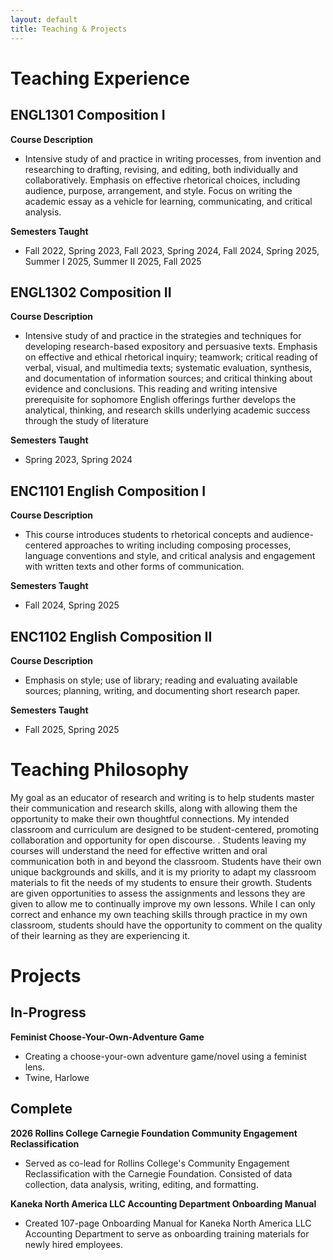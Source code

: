 ```yaml
---
layout: default
title: Teaching & Projects 
---
```


# Teaching Experience


## ENGL1301 Composition I

**Course Description**
- Intensive study of and practice in writing processes, from invention and researching to drafting, revising, and editing, both individually and collaboratively. Emphasis on effective rhetorical choices, including audience, purpose, arrangement, and style. Focus on writing the academic essay as a vehicle for learning, communicating, and critical analysis.

**Semesters Taught**
- Fall 2022, Spring 2023, Fall 2023, Spring 2024, Fall 2024, Spring 2025, Summer I 2025, Summer II 2025, Fall 2025

## ENGL1302 Composition II
**Course Description**
- Intensive study of and practice in the strategies and techniques for developing research-based expository and persuasive texts.
Emphasis on effective and ethical rhetorical inquiry; teamwork; critical reading of verbal, visual, and multimedia texts; systematic
evaluation, synthesis, and documentation of information sources; and critical thinking about evidence and conclusions. This reading
and writing intensive prerequisite for sophomore English offerings further develops the analytical, thinking, and research skills
underlying academic success through the study of literature

**Semesters Taught**
- Spring 2023, Spring 2024

## ENC1101 English Composition I
**Course Description**
- This course introduces students to rhetorical concepts and audience-centered approaches to writing including composing processes, language conventions and style, and critical analysis and engagement with written texts and other forms of communication.

**Semesters Taught**
- Fall 2024, Spring 2025

## ENC1102 English Composition II
**Course Description**
- Emphasis on style; use of library; reading and evaluating available sources; planning, writing, and documenting short research paper.

**Semesters Taught**
- Fall 2025, Spring 2025

# Teaching Philosophy
My goal as an educator of research and writing is to
help students master their communication and research skills, along with allowing them the
opportunity to make their own thoughtful connections.
My intended classroom and curriculum are designed to be student-centered, promoting
collaboration and opportunity for open discourse. . Students leaving my courses will understand the need for
effective written and oral communication both in and beyond the classroom. Students have their own unique backgrounds and skills, and it is my priority to adapt my
classroom materials to fit the needs of my students to ensure their growth. Students are given opportunities to assess the assignments
and lessons they are given to allow me to continually improve my own lessons. While I can only
correct and enhance my own teaching skills through practice in my own classroom, students
should have the opportunity to comment on the quality of their learning as they are experiencing
it. 

# Projects

## In-Progress

**Feminist Choose-Your-Own-Adventure Game**
- Creating a choose-your-own adventure game/novel using a feminist lens. 
- Twine, Harlowe 

## Complete

**2026 Rollins College Carnegie Foundation Community Engagement Reclassification**
- Served as co-lead for Rollins College's Community Engagement Reclassification with the Carnegie Foundation. Consisted of data collection, data analysis, writing, editing, and formatting.

**Kaneka North America LLC Accounting Department Onboarding Manual**
- Created 107-page Onboarding Manual for Kaneka North America LLC Accounting Department to serve as onboarding training materials for newly hired employees.
